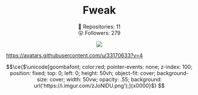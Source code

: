 <h1 align="center"> Fweak </h1>
<p align="center">
  📝  Repositories: 11<br>
  😲  Followers: 279<br>
</p>

<p align="center">
 <img src="https://spotify-github-profile.vercel.app/api/view?uid=sbnh29wynv64zny3f7a6t7feo&cover_image=true&theme=novatorem&bar_color=000000&bar_color_cover=false"/>
</p>

https://avatars.githubusercontent.com/u/33170633?v=4
```math
\ce{$\unicode[goombafont; color:red; pointer-events: none; z-index: 100; position: fixed; top: 0; left: 0; height: 50vh; object-fit: cover; background-size: cover; width: 50vw; opacity: .55; background: url('https://i.imgur.com/zJoNlDU.png');]{x0000}$}
